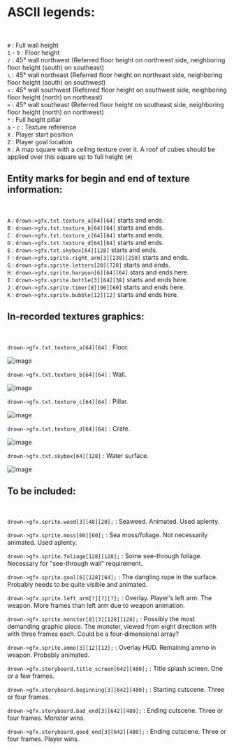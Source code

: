 # ASCII legends:
<br>

`#`       : Full wall height<br>
`1` - `9` : Floor height<br>
`/`       : 45° wall northwest (Referred floor height on northwest side, neighboring floor height (south) on southeast)<br>
`\`       : 45° wall northeast (Referred floor height on northeast side, neighboring floor height (south) on southwest)<br>
`<`       : 45° wall southwest (Referred floor height on southwest side, neighboring floor height (north) on northeast)<br>
`>`       : 45° wall southeast (Referred floor height on southeast side, neighboring floor height (north) on northwest)<br>
`*`       : Full height pillar<br>
`a` - `c` : Texture reference<br>
`X`       : Player start position<br>
`Z`       : Player goal location<br>
`R`       : A map square with a ceiling texture over it. A roof of cubes should be applied over this square up to full height (`#`)<br>

## Entity marks for begin and end of texture information:
<br>

`A`       : `drown->gfx.txt.texture_a[64][64]` starts and ends. <br>
`B`       : `drown->gfx.txt.texture_b[64][64]` starts and ends. <br>
`C`       : `drown->gfx.txt.texture_c[64][64]` starts and ends. <br>
`D`       : `drown->gfx.txt.texture_d[64][64]` starts and ends. <br>
`E`       : `drown->gfx.txt.skybox[64][128]` starts and ends. <br>
`F`       : `drown->gfx.sprite.right_arm[3][238][250]` starts and ends. <br>
`G`       : `drown->gfx.sprite.letters[20][728]` starts and ends. <br>
`H`       : `drown->gfx.sprite.harpoon[6][64][64]` stars and ends here. <br> 
`I`       : `drown->gfx.sprite.bottle[3][64][38]` starts and ends here. <br>
`J`       : `drown->gfx.sprite.timer[8][90][60]` starts and ends here. <br>
`K`       : `drown->gfx.sprite.bubble[12][12]`  starts and ends here. <br>

## In-recorded textures graphics:
<br>

`drown->gfx.txt.texture_a[64][64]` : Floor.<br> 

![image](https://user-images.githubusercontent.com/70949716/216399368-b52723d5-13c3-40b9-92d7-0153e7ee3758.png) <br>

`drown->gfx.txt.texture_b[64][64]` : Wall.<br>

![image](https://user-images.githubusercontent.com/70949716/216617733-ba63c1f7-67b5-49d9-944a-1092b340e125.png) <br>

`drown->gfx.txt.texture_c[64][64]` : Pillar.<br>

![image](https://user-images.githubusercontent.com/70949716/216831640-89a83d30-060e-4251-9ac7-59f3d895c929.png) <br>

`drown->gfx.txt.texture_d[64][64]` : Crate.<br> 

![image](https://user-images.githubusercontent.com/70949716/216399608-7c2a9388-4216-4df1-b475-a01df5fe807c.png) <br>

`drown->gfx.txt.skybox[64][128]`  : Water surface.<br> 

![image](https://user-images.githubusercontent.com/70949716/216763126-8dc46de6-ee83-449e-aff6-b13f54279044.png) <br>

## To be included: 
<br>

`drown->gfx.sprite.weed[3][48][20];`  : Seaweed. Animated. Used aplenty. <br>

`drown->gfx.sprite.moss[60][60];` : Sea moss/foliage. Not necessarily animated. Used aplenty. <br>

`drown->gfx.sprite.foliage[128][128];`  : Some see-through foliage. Necessary for "see-through wall" requirement.

`drown->gfx.sprite.goal[6][128][64];` : The dangling rope in the surface. Probably needs to be quite visible and animated.

`drown->gfx.sprite.left_arm[?][?][?];`  : Overlay. Player's left arm. The weapon. More frames than left arm due to weapon animation. <br>

`drown->gfx.sprite.monster[8][3][128][128];`  : Possibly the most demanding graphic piece. The monster, viewed from eight direction with with three frames each. Could be a four-dimensional array? <br>

`drown->gfx.sprite.ammo[3][12][12];`  : Overlay HUD. Remaining ammo in weapon. Probably animated. <br>

`drown->gfx.storyboard.title_screen[642][480];` : Title splash screen. One or a few frames. <br>

`drown->gfx.storyboard.beginning[3][642][480];` : Starting cutscene. Three or four frames. <br>

`drown->gfx.storyboard.bad_end[3][642][480];` : Ending cutscene. Three or four frames. Monster wins. <br>

`drown->gfx.storyboard.good_end[3][642][480];`  : Ending cutscene. Three or four frames. Player wins. <br>
